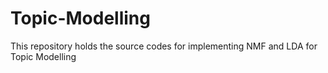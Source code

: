 # Topic-Modelling
This repository holds the source codes for implementing NMF and LDA for Topic Modelling
